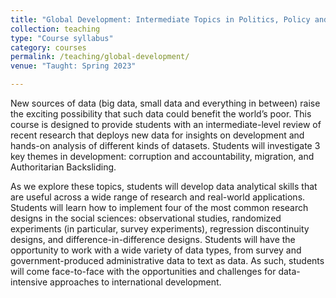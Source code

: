 ```yaml
---
title: "Global Development: Intermediate Topics in Politics, Policy and Data"
collection: teaching
type: "Course syllabus"
category: courses
permalink: /teaching/global-development/
venue: "Taught: Spring 2023"

---
```


New sources of data (big data, small data and everything in between) raise the exciting
possibility that such data could benefit the world’s poor. This course is designed to provide
students with an intermediate-level review of recent research that deploys new data for
insights on development and hands-on analysis of different kinds of datasets. Students will
investigate 3 key themes in development: corruption and accountability, migration, and
Authoritarian Backsliding.  

As we explore these topics, students will develop data analytical skills that are useful across
a wide range of research and real-world applications. Students will learn how to implement
four of the most common research designs in the social sciences: observational studies,
randomized experiments (in particular, survey experiments), regression discontinuity designs,
and difference-in-difference designs. Students will have the opportunity to work with a wide
variety of data types, from survey and government-produced administrative data to text
as data. As such, students will come face-to-face with the opportunities and challenges for
data-intensive approaches to international development.

